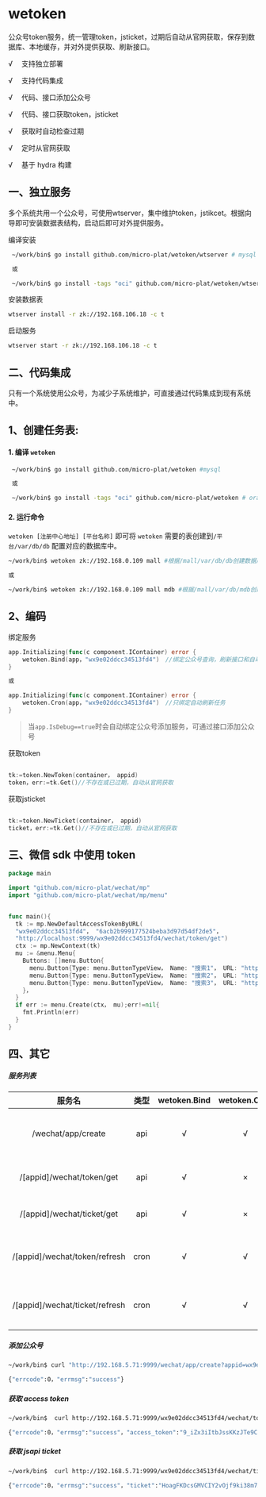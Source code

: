 # wetoken
公众号token服务，统一管理token，jsticket，过期后自动从官网获取，保存到数据库、本地缓存，并对外提供获取、刷新接口。


√ 　支持独立部署

√ 　支持代码集成

√ 　代码、接口添加公众号

√ 　代码、接口获取token，jsticket

√ 　获取时自动检查过期

√ 　定时从官网获取

√ 　基于 hydra 构建




## 一、独立服务


多个系统共用一个公众号，可使用wtserver，集中维护token，jstikcet。根据向导即可安装数据表结构，启动后即可对外提供服务。


编译安装

```sh
 ~/work/bin$ go install github.com/micro-plat/wetoken/wtserver # mysql

 或

 ~/work/bin$ go install -tags "oci" github.com/micro-plat/wetoken/wtserver # oracle
```

 安装数据表

 ```sh
wtserver install -r zk://192.168.106.18 -c t
 ```

启动服务
```sh
wtserver start -r zk://192.168.106.18 -c t

```


## 二、代码集成
只有一个系统使用公众号，为减少子系统维护，可直接通过代码集成到现有系统中。


## 1、创建任务表:

#### 1. 编译 `wetoken`

```sh
 ~/work/bin$ go install github.com/micro-plat/wetoken #mysql

 或

 ~/work/bin$ go install -tags "oci" github.com/micro-plat/wetoken # oracle

```

#### 2. 运行命令

`wetoken [注册中心地址] [平台名称]` 即可将 `wetoken` 需要的表创建到`/平台/var/db/db` 配置对应的数据库中。

```sh
~/work/bin$ wetoken zk://192.168.0.109 mall #根据/mall/var/db/db创建数据库

或

~/work/bin$ wetoken zk://192.168.0.109 mall mdb #根据/mall/var/db/mdb创建数据库

```


## 2、编码

绑定服务

```go
app.Initializing(func(c component.IContainer) error {
    wetoken.Bind(app，"wx9e02ddcc34513fd4")　//绑定公众号查询，刷新接口和自动刷新任务
}

或

app.Initializing(func(c component.IContainer) error {
    wetoken.Cron(app，"wx9e02ddcc34513fd4")　//只绑定自动刷新任务
}
```



> 当`app.IsDebug==true`时会自动绑定公众号添加服务，可通过接口添加公众号

获取token

```go

tk:=token.NewToken(container， appid)
token，err:=tk.Get()//不存在或已过期，自动从官网获取

```

获取jsticket

```go

tk:=token.NewTicket(container， appid)
ticket，err:=tk.Get()//不存在或已过期，自动从官网获取

```
## 三、微信 sdk 中使用 token

```go
package main

import "github.com/micro-plat/wechat/mp"
import "github.com/micro-plat/wechat/mp/menu"


func main(){
  tk := mp.NewDefaultAccessTokenByURL(
  "wx9e02ddcc34513fd4"， "6acb2b999177524beba3d97d54df2de5"， 
  "http://localhost:9999/wx9e02ddcc34513fd4/wechat/token/get")
  ctx := mp.NewContext(tk)
  mu := &menu.Menu{
    Buttons: []menu.Button{
      menu.Button{Type: menu.ButtonTypeView， Name: "搜索1"， URL: "http://www.baidu.com"}，
      menu.Button{Type: menu.ButtonTypeView， Name: "搜索2"， URL: "http://www.baidu.com"}，
      menu.Button{Type: menu.ButtonTypeView， Name: "搜索3"， URL: "http://www.baidu.com"}，
    }，
  }
  if err := menu.Create(ctx， mu);err!=nil{
    fmt.Println(err)
  }
}
```



## 四、其它


##### 服务列表

|             服务名             | 类型  | wetoken.Bind | wetoken.Cron | 说明               |
| :----------------------------: | :---: | :----------: | :----------: | :----------------- |
|       /wechat/app/create       |  api  |      √       |      √       | 添加公众号信息     |
|   /[appid]/wechat/token/get    |  api  |      √       |      ×       | 获取最新token      |
|   /[appid]/wechat/ticket/get   |  api  |      √       |      ×       | 获取最新ticket     |
| /[appid]/wechat/token/refresh  | cron  |      √       |      √       | 定时刷新token任务  |
| /[appid]/wechat/ticket/refresh | cron  |      √       |      √       | 定时刷新ticket任务 |




##### 添加公众号

```sh
~/work/bin$ curl "http://192.168.5.71:9999/wechat/app/create?appid=wx9e02ddcc34513fd4&secret=6acb2b999177524beba3d97d54df2de5&token=oTSvVuXdjx1FPi6bz"

{"errcode":0，"errmsg":"success"}
```

##### 获取 access token

```sh
~/work/bin$  curl http://192.168.5.71:9999/wx9e02ddcc34513fd4/wechat/token/get

{"errcode":0，"errmsg":"success"，"access_token":"9_iZx3iItbJssKKzJTe9CeoJqY7678POnYkHRnZ_AfMfuV38CYxPHmOOvc7U0liXqon5vuZoIoU50RBLAZejTUSEwlXy5hl09KiyoWze65IXswjBnf6wFoUppoSRk4Z9opaOOJTSAxfR0DMGuaHCKgAHAAVD"，"expires_in":6599，"expires_date":"20180511113918"}
```

##### 获取 jsapi ticket

```sh
~/work/bin$  curl http://192.168.5.71:9999/wx9e02ddcc34513fd4/wechat/ticket/get

{"errcode":0，"errmsg":"success"，"ticket":"HoagFKDcsGMVCIY2vOjf9ki38m7AHQZG34U1VtA70B09ycvZdjvbjGm6qCTAF6_9fziC7iIQzWS49ZypavCK2g"，"expires_in":6599，"expires_date":"20180511121655"}
```




